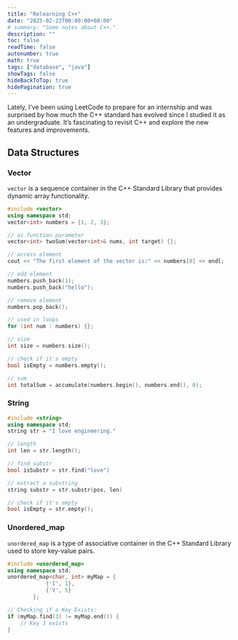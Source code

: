 ```yaml
---
title: "Relearning C++"
date: "2025-02-23T00:00:00+08:00"
# summary: "Some notes about C++."
description: ""
toc: false
readTime: false
autonumber: true
math: true
tags: ["database", "java"]
showTags: false
hideBackToTop: true
hidePagination: true
---
```


Lately, I’ve been using LeetCode to prepare for an internship and was surprised by how much the C++ standard has evolved since I studied it as an undergraduate. It’s fascinating to revisit C++ and explore the new features and improvements.

## Data Structures

### Vector

`vector` is a sequence container in the C++ Standard Library that provides dynamic array functionality.

```cpp
#include <vector>
using namespace std;
vector<int> numbers = {1, 2, 3};

// as function parameter
vector<int> twoSum(vector<int>& nums, int target) {};

// access element
cout << "The first element of the vector is:" << numbers[0] << endl;

// add element
numbers.push_back(1);
numbers.push_back("hello");

// remove element 
numbers.pop_back();

// used in loops
for (int num : numbers) {};

// size
int size = numbers.size();

// check if it's empty
bool isEmpty = numbers.empty();

// sum
int totalSum = accumulate(numbers.begin(), numbers.end(), 0);
```

### String

```cpp
#include <string>
using namespace std;
string str = "I love engineering."

// length
int len = str.length();

// find substr
bool isSubstr = str.find("love")

// extract a substring
string substr = str.substr(pos, len)

// check if it's empty
bool isEmpty = str.empty();

```

### Unordered_map

`unordered_map` is a type of associative container in the C++ Standard Library used to store key-value pairs.

```cpp
#include <unordered_map>
using namespace std;
unordered_map<char, int> myMap = {
            {'I', 1},
            {'V', 5}
        };

// Checking if a Key Exists:
if (myMap.find(3) != myMap.end()) {
    // Key 3 exists
}
```